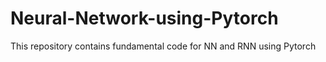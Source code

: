 # Neural-Network-using-Pytorch
This repository contains fundamental code for NN and RNN using Pytorch

